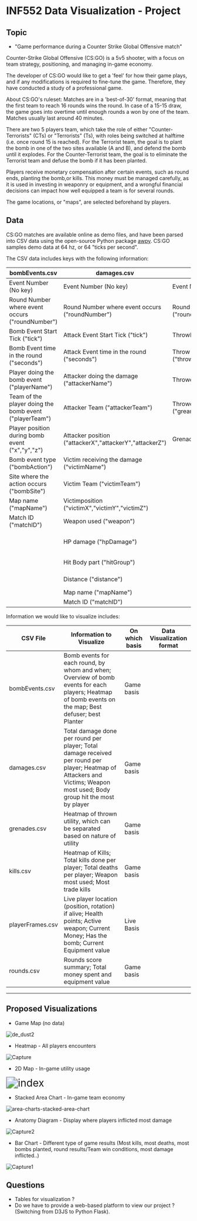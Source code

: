 # INF552 Data Visualization - Project

## Topic

- "Game performance during a Counter Strike Global Offensive match"

Counter-Strike Global Offensive (CS:GO) is a 5v5 shooter, with a focus on team strategy, positioning, and managing in-game economy.

The developer of CS:GO would like to get a 'feel' for how their game plays, and if any modifications is required to fine-tune the game. Therefore, they have conducted a study of a professional game.

About CS:GO's ruleset: Matches are in a 'best-of-30' format, meaning that the first team to reach 16 rounds wins the round. In case of a 15-15 draw, the game goes into overtime until enough rounds a won by one of the team. Matches usually last around 40 minutes.

There are two 5 players team, which take the role of either "Counter-Terrorists" (CTs) or "Terrorists" (Ts), with roles being switched at halftime (i.e. once round 15 is reached). For the Terrorist team, the goal is to plant the bomb in one of the two sites available (A and B), and defend the bomb until it explodes. For the Counter-Terrorist team, the goal is to eliminate the Terrorist team and defuse the bomb if it has been planted.

Players receive monetary compensation after certain events, such as round ends, planting the bomb,or kills. This money must be managed carefully, as it is used in investing in weaponry or equipment, and a wrongful financial decisions can impact how well equipped a team is for several rounds.

The game locations, or "maps", are selected beforehand by players. 

## Data

CS:GO matches are available online as demo files, and have been parsed into CSV data using the open-source Python package [awpy](https://github.com/pnxenopoulos/awpy). CS:GO samples demo data at 64 hz, or 64 "ticks per second".

The CSV data includes keys with the following information:

| bombEvents.csv                                         | damages.csv                                              | grenades.csv                                         | kills.csv                                                | playerFrames.csv                          | rounds.csv                                  |
| ------------------------------------------------------ | -------------------------------------------------------- | ---------------------------------------------------- | -------------------------------------------------------- | ----------------------------------------- | ------------------------------------------- |
| Event Number (No key)                                  | Event Number (No key)                                    | Event Number (No key)                                | Event Number (No key)                                    | Event Number (No key)                     | Event Number (No key)                       |
| Round Number where event occurs ("roundNumber")        | Round Number where event occurs ("roundNumber")          | Round Number where event occurs ("roundNumber")      | Round Number ("roundNumber")                             | Round Number ("roundNumber")              | Round Number ("roundNumber")                |
| Bomb Event Start Tick ("tick")                         | Attack Event Start Tick ("tick")                         | ThrowEvent Start Tick ("throwTick")                  | Kill Tick ("tick")                                       | Current Tick ("tick")                     | Map name ("mapName")                        |
| Bomb Event time in the round ("seconds")               | Attack Event time in the round ("seconds")               | Throw Event time in the round ("throwSeconds")       | Kill Round time ("seconds")                              | Current Round time ("seconds")            | Match ID ("matchID")                        |
| Player doing the bomb event ("playerName")             | Attacker doing the damage ("attackerName")               | Thrower name ("throwerName")                         | Attacker doing the damage ("attackerName")               | Player name ("name")                      | Terrorist Team ("tTeam")                    |
| Team of the player doing the bomb event ("playerTeam") | Attacker Team ("attackerTeam")                           | Thrower position  ("greandeX","grenadeY","grenadeZ") | Attacker Team ("attackerTeam")                           | Player team ("team")                      | Counter-Terrorist team ("ctTeam")           |
| Player position during bomb event ("x","y","z")        | Attacker position  ("attackerX","attackerY","attackerZ") | Grenade type ("grenadeType")                         | Attacker position  ("attackerX","attackerY","attackerZ") | Player position ('x', 'y', 'z')           | Round End Reason ("roundEndReason")         |
| Bomb event type ("bombAction")                         | Victim receiving the damage ("victimName")               |                                                      | Victim dying ("victimName")                              | Is player Alive ('isAlive')               | Winning Team ("winningTeam")                |
| Site where the action occurs ("bombSite")              | Victim Team ("victimTeam")                               |                                                      | VictimTeam ("victimTeam")                                | Has the Bomb ('hasBomb')                  | T Money Spent ("tRoundSpendMoney")          |
| Map name ("mapName")                                   | Victimposition  ("victimX","victimY","victimZ")          |                                                      | Victim position  ("victimX","victimY","victimZ")         | 2D rotation ('viewX', 'viewY')            | T Equipment Value ("tFreezeTimeEndEqVal")   |
| Match ID ("matchID")                                   | Weapon used ("weapon")                                   |                                                      | Weapon used ("weapon")                                   | Current Money ('cash')                    | Winning Side ("winningSide")                |
|                                                        | HP damage ("hpDamage")                                   |                                                      | Is this a trade Kill ('isTrade')                         | Current Equipment Value ('equpmentValue') | CT Money Spent ("ctRoundSpendMoney")        |
|                                                        | Hit Body part ("hitGroup")                               |                                                      | Distance between players ('distance')                    | Active Weapon ('activeWeapon')            | CT Equipment Value ("ctFreezeTimeEndEqVal") |
|                                                        | Distance ("distance")                                    |                                                      | Is this the first kill ('isFirstKill')                   | Health Points ('hp')                      |                                             |
|                                                        | Map name ("mapName")                                     |                                                      |                                                          |                                           |                                             |
|                                                        | Match ID ("matchID")                                     |                                                      |                                                          |                                           |                                             |

Information we would like to visualize includes:

| CSV File         | Information to Visualize                                     | On which basis | Data Visualization format |
| ---------------- | ------------------------------------------------------------ | -------------- | ------------------------- |
| bombEvents.csv   | Bomb events for each round, by whom and when; Overview of bomb events for each players; Heatmap of bomb events on the map; Best defuser; best Planter | Game basis     |                           |
| damages.csv      | Total damage done per round per player; Total damage received per round per player; Heatmap of Attackers and Victims; Weapon most used; Body group hit the most by player | Game basis     |                           |
| grenades.csv     | Heatmap of thrown utility, which can be separated based on nature of utility | Game basis     |                           |
| kills.csv        | Heatmap of Kills; Total kills done per player; Total deaths per player; Weapon most used; Most trade kills | Game basis     |                           |
| playerFrames.csv | Live player location (position, rotation) if alive; Health points; Active weapon; Current Money; Has the bomb; Current Equipment value | Live Basis     |                           |
| rounds.csv       | Rounds score summary; Total money spent and equipment value  | Game basis     |                           |

---

## Proposed Visualizations

- Game Map (no data)

![de_dust2](C:\Users\Hadi\Desktop\de_dust2.png)

- Heatmap - All players encounters

![Capture](C:\Users\Hadi\Desktop\Capture.PNG)

- 2D Map - In-game utility usage

<img src="C:\Users\Hadi\Desktop\index.png" alt="index" style="zoom: 200%;" />

- Stacked Area Chart - In-game team economy

![area-charts-stacked-area-chart](C:\Users\Hadi\Desktop\area-charts-stacked-area-chart.png)

- Anatomy Diagram - Display where players inflicted most damage

![Capture2](C:\Users\Hadi\Desktop\Capture2.PNG)

- Bar Chart - Different type of game results (Most kills, most deaths, most bombs planted, round results/Team win conditions, most damage inflicted..)

![Capture1](C:\Users\Hadi\Desktop\Capture1.PNG)

## Questions

- Tables for visualization ?
- Do we have to provide a web-based platform to view our project ? (Switching from D3JS to Python Flask).